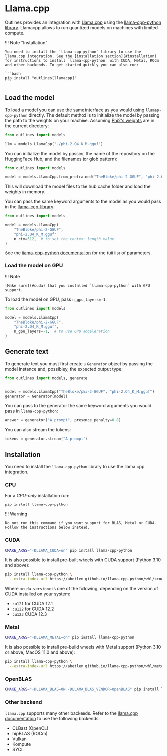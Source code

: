 # Llama.cpp

Outlines provides an integration with [Llama.cpp](https://github.com/ggerganov/llama.cpp) using the [llama-cpp-python library][llamacpp]. Llamacpp allows to run quantized models on machines with limited compute.

!!! Note "Installation"

    You need to install the `llama-cpp-python` library to use the llama.cpp integration. See the [installation section](#installation) for instructions to install `llama-cpp-python` with CUDA, Metal, ROCm and other backends. To get started quickly you can also run:

    ```bash
    pip install "outlines[llamacpp]"
    ```

## Load the model

To load a model you can use the same interface as you would using `llamap-cpp-python` directly. The default method is to initialize the model by passing the path to the weights on your machine. Assuming [Phi2's weights](https://huggingface.co/TheBloke/phi-2-GGUF) are in the current directory:

```python
from outlines import models

llm = models.LlamaCpp("./phi-2.Q4_K_M.gguf")
```

You can initialize the model by passing the name of the repository on the HuggingFace Hub, and the filenames (or glob pattern):


```python
from outlines import models

model = models.LlamaCpp.from_pretrained("TheBloke/phi-2-GGUF", "phi-2.Q4_K_M.gguf")
```

This will download the model files to the hub cache folder and load the weights in memory.


You can pass the same keyword arguments to the model as you would pass in the [llama-ccp-library][llamacpp]:

```python
from outlines import models

model = models.LlamaCpp(
    "TheBloke/phi-2-GGUF",
    "phi-2.Q4_K_M.gguf"
    n_ctx=512,  # to set the context length value
)
```

See the [llama-cpp-python documentation](https://llama-cpp-python.readthedocs.io/en/latest/api-reference/#llama_cpp.Llama.__init__) for the full list of parameters.

### Load the model on GPU

!!! Note

    [Make sure](#cuda) that you installed `llama-cpp-python` with GPU support.

 To load the model on GPU, pass `n_gpu_layers=-1`:

```python
from outlines import models

model = models.LlamaCpp(
    "TheBloke/phi-2-GGUF",
    "phi-2.Q4_K_M.gguf",
    n_gpu_layers=-1,  # to use GPU acceleration
)
```


## Generate text


To generate text you must first create a `Generator` object by passing the model instance and, possibley, the expected output type:

```python
from outlines import models, generate


model = models.LlamaCpp("TheBloke/phi-2-GGUF", "phi-2.Q4_K_M.gguf")
generator = Generator(model)
```

You can pass to the generator the same keyword arguments you would pass in `llama-cpp-python`:

```python
answer = generator("A prompt", presence_penalty=0.8)
```

You can also stream the tokens:

```python
tokens = generator.stream("A prompt")
```


## Installation

You need to install the `llama-cpp-python` library to use the llama.cpp integration.

### CPU

For a *CPU-only* installation run:

```bash
pip install llama-cpp-python
```

!!! Warning

    Do not run this command if you want support for BLAS, Metal or CUDA. Follow the instructions below instead.

### CUDA

```bash
CMAKE_ARGS="-DLLAMA_CUDA=on" pip install llama-cpp-python
```

It is also possible to install pre-built wheels with CUDA support (Python 3.10 and above):

```bash
pip install llama-cpp-python \
  --extra-index-url https://abetlen.github.io/llama-cpp-python/whl/<cuda-version>
```

Where `<cuda-version>` is one of the following, depending on the version of CUDA installed on your system:

- `cu121` for CUDA 12.1
- `cu122` for CUDA 12.2
- `cu123` CUDA 12.3

### Metal

```bash
CMAKE_ARGS="-DLLAMA_METAL=on" pip install llama-cpp-python
```

It is also possible to install pre-build wheels with Metal support (Python 3.10 or above, MacOS 11.0 and above):

```bash
pip install llama-cpp-python \
  --extra-index-url https://abetlen.github.io/llama-cpp-python/whl/metal
```

### OpenBLAS

```bash
CMAKE_ARGS="-DLLAMA_BLAS=ON -DLLAMA_BLAS_VENDOR=OpenBLAS" pip install llama-cpp-python
```

### Other backend

`llama.cpp` supports many other backends. Refer to the [llama.cpp documentation][llama-cpp-python-install] to use the following backends:

- CLBast (OpenCL)
- hipBLAS (ROCm)
- Vulkan
- Kompute
- SYCL


[llamacpp]: https://github.com/abetlen/llama-cpp-python
[llama-cpp-python-call]: https://llama-cpp-python.readthedocs.io/en/latest/api-reference/#llama_cpp.Llama.__call__
[llama-cpp-python-install]: https://github.com/abetlen/llama-cpp-python/tree/08b16afe11e7b42adec2fed0a781123383476045?tab=readme-ov-file#supported-backends
[llama-cpp-sampling-params]: https://github.com/ggerganov/llama.cpp/blob/e11a8999b5690f810c2c99c14347f0834e68c524/common/sampling.h#L22
[mirostat]: https://arxiv.org/abs/2007.14966
[degeneration]: https://arxiv.org/abs/1904.09751
[top-k]: https://arxiv.org/abs/1805.04833
[minimum-p]: https://github.com/ggerganov/llama.cpp/pull/3841
[locally-typical]: https://arxiv.org/abs/2202.00666
[tail-free]: https://www.trentonbricken.com/Tail-Free-Sampling
